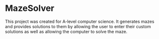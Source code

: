 # MazeSolver
This project was created for A-level computer science. It generates mazes and provides solutions to them by allowing the user to enter their custom solutions as well as allowing
the computer to solve the maze.
